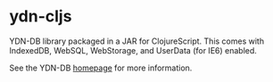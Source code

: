 # ydn-cljs

YDN-DB library packaged in a JAR for ClojureScript. This comes with
IndexedDB, WebSQL, WebStorage, and UserData (for IE6) enabled.

See the YDN-DB [homepage](http://dev.yathit.com/) for more information.
